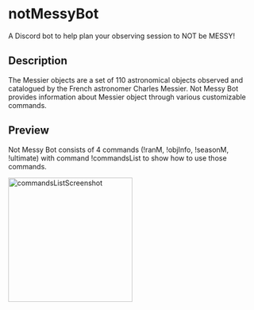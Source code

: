 # notMessyBot
A Discord bot to help plan your observing session to NOT be MESSY! 

## Description
The Messier objects are a set of 110 astronomical objects observed and catalogued by the French astronomer Charles Messier. 
Not Messy Bot provides information about Messier object through various customizable commands. 

## Preview
Not Messy Bot consists of 4 commands (!ranM, !objInfo, !seasonM, !ultimate) with command !commandsList to show how to use those commands. 

<img src='https://i.imgur.com/4mwJ5UR.png' title='commandsListScreenshot' width='250' alt='commandsListScreenshot' />
